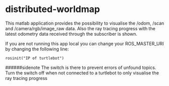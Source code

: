 # distributed-worldmap

This matlab application provides the possibility to visualise the /odom, /scan and /camera/rgb/image_raw data.
Also the ray tracing progress with the latest odometry data received through the subscriber is shown.

If you are not running this app local you can change your ROS_MASTER_URI by changing the following line:

    rosinit("IP of turtlebot")
    
######sidenote
The switch is there to prevent errors of unfound topics. Turn the switch off when not connected to a turtlebot to only visualise the ray tracing progress
